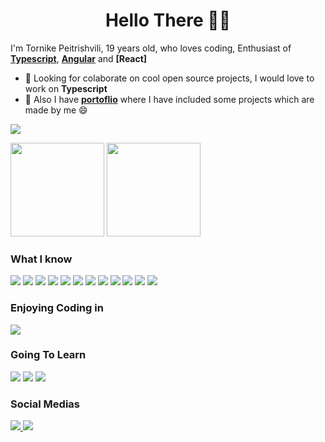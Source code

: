 <div align="center">
 <h1>Hello There 👋🏻</h1>
</div> 

I'm Tornike Peitrishvili, 19 years old, who loves coding, Enthusiast of **[Typescript](https://github.com/microsoft/TypeScript)**, **[Angular](https://github.com/angular)** and **[React]**

* 🔨 Looking for colaborate on cool open source projects, I would love to work on **Typescript**
* 💼 Also I have **[portoflio](https://tornikepe.netlify.app/)** where I have included some projects which are made by me 😄

![](https://komarev.com/ghpvc/?username=tornikepe&style=flat&color=000000)
 
<div>
 
  <img height="150em" src="https://github-readme-stats.vercel.app/api?username=tornikepe&show_icons=true&theme=tokyonight">
  <img height="150em" src="https://github-readme-stats.vercel.app/api/top-langs/?username=tornikepe&layout=compact&theme=tokyonight">

</div>

### What I know

<div style="display: inline-block">
  <img src="https://img.shields.io/badge/HTML5-E34F26?style=for-the-badge&logo=html5&logoColor=white">
  <img src="https://img.shields.io/badge/CSS3-1572B6?style=for-the-badge&logo=css3&logoColor=white">
  <img src="https://img.shields.io/badge/JavaScript-323330?style=for-the-badge&logo=javascript&logoColor=F7DF1E">
  <img src="https://img.shields.io/badge/TypeScript-007ACC?style=for-the-badge&logo=typescript&logoColor=white">
  <img src="https://img.shields.io/badge/GIT-E44C30?style=for-the-badge&logo=git&logoColor=white">
  <img src="https://img.shields.io/badge/Visual_Studio_Code-0078D4?style=for-the-badge&logo=visual%20studio%20code&logoColor=white">
  <img src="https://img.shields.io/badge/Adobe%20XD-470137?style=for-the-badge&logo=Adobe%20XD&logoColor=#FF61F6">
  <img src="https://img.shields.io/badge/Figma-F24E1E?style=for-the-badge&logo=figma&logoColor=white">
  <img src="https://img.shields.io/badge/npm-CB3837?style=for-the-badge&logo=npm&logoColor=white">
  <img src="https://img.shields.io/badge/Sass-CC6699?style=for-the-badge&logo=sass&logoColor=white">
  <img src="https://img.shields.io/badge/Node.js-339933?style=for-the-badge&logo=nodedotjs&logoColor=white">
  <img src="https://img.shields.io/badge/Redux-593D88?style=for-the-badge&logo=redux&logoColor=white">
</div>


### Enjoying Coding in

  <img src="https://img.shields.io/badge/React-20232A?style=for-the-badge&logo=react&logoColor=61DAFB`">


### Going To Learn

  <div>
    <img src="https://img.shields.io/badge/GraphQl-E10098?style=for-the-badge&logo=graphql&logoColor=white">
    <img src="https://img.shields.io/badge/Elixir-4B275F?style=for-the-badge&logo=elixir&logoColor=white">
    <img src="https://img.shields.io/badge/Go-00ADD8?style=for-the-badge&logo=go&logoColor=white">
  </div>

### Social Medias

<div>

  <a href="https://www.linkedin.com/in/tornike-peitrishvili-9960531a1/" target="blank">
    <img src="https://img.shields.io/badge/LinkedIn-0077B5?style=for-the-badge&logo=linkedin&logoColor=white">
  </a>
  <a href="https://github.com/tornikepe">
    <img src="https://img.shields.io/badge/GitHub-100000?style=for-the-badge&logo=github&logoColor=white">
  </a>
</div>
